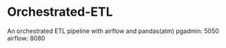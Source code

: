 # Orchestrated-ETL
 An orchestrated ETL pipeline with airflow and pandas(atm)
 pgadmin: 5050
 airflow: 8080
 
